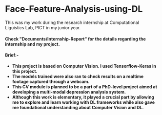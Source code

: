 # Face-Feature-Analysis-using-DL
This was my work during the research internship at Computational Liguistics Lab, PICT in my junior year.

#### Check <strong>"Documents/Internship-Report"<strong> for the details regarding the internship and my project.

#### Brief:-
* This project is based on Computer Vision. I used Tensorflow-Keras in this project.
* The models trained were also ran to check results on a realtime footage captured through a webcam.
* This CV module is planned to be a part of a PhD-level project aimed at developing a multi-modal depression analysis system.
* Although this work is elementary, it played a crucial part by allowing me to explore and learn working with DL frameworks while also gave me foundational understanding about Computer Vision and DL. 
